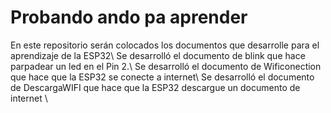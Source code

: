 # Probando ando pa aprender
En este repositorio serán colocados los documentos que desarrolle para el aprendizaje de la ESP32\\
Se desarrolló el documento de blink que hace parpadear un led en el Pin 2.\\
Se desarrolló el documento de Wificonection que hace que la ESP32 se conecte a internet\\
Se desarrolló el documento de DescargaWIFI que hace que la ESP32 descargue un documento de internet \\
